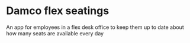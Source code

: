 # Damco flex seatings
An app for employees in a flex desk office to keep them up to date about how many seats are available every day
